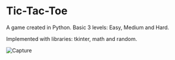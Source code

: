 # Tic-Tac-Toe

A game created in Python. Basic 3 levels: Easy, Medium and Hard. 

Implemented with libraries: tkinter, math and random.

![Capture](https://github.com/user-attachments/assets/dd6b33c1-659e-4f7a-bc6c-ec0fbb8f29cd)
